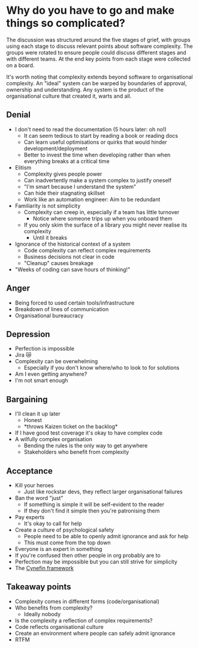 # Why do you have to go and make things so complicated?

The discussion was structured around the five stages of grief, with groups
using each stage to discuss relevant points about software complexity. The groups
were rotated to ensure people could discuss different stages and with different
teams. At the end key points from each stage were collected on a board.

It's worth noting that complexity extends beyond software to organisational complexity.
An "ideal" system can be warped by boundaries of approval, ownership and understanding.
Any system is the product of the organisational culture that created it, warts and all.


## Denial

- I don't need to read the documentation (5 hours later: oh no!)
  - It can seem tedious to start by reading a book or reading docs
  - Can learn useful optimisations or quirks that would hinder development/deployment
  - Better to invest the time when developing rather than when everything breaks at a critical time
- Elitism
  - Complexity gives people power
  - Can inadvertently make a system complex to justify oneself
  - "I'm smart because I understand the system"
  - Can hide their stagnating skillset
  - Work like an automation engineer: Aim to be redundant
- Familiarity is not simplicity
  - Complexity can creep in, especially if a team has little turnover
    - Notice where someone trips up when you onboard them
  - If you only skim the surface of a library you might never realise its complexity
    - Until it breaks
- Ignorance of the historical context of a system
  - Code complexity can reflect complex requirements
  - Business decisions not clear in code
  - "Cleanup" causes breakage
- "Weeks of coding can save hours of thinking!"

## Anger

- Being forced to used certain tools/infrastructure
- Breakdown of lines of communication
- Organisational bureaucracy

## Depression

- Perfection is impossible
- Jira :crying_cat_face:
- Complexity can be overwhelming
  - Especially if you don't know where/who to look to for solutions
- Am I even getting anywhere?
- I'm not smart enough

## Bargaining

- I'll clean it up later
  - Honest
  - \*throws Kaizen ticket on the backlog\*
- If I have good test coverage it's okay to have complex code
- A wilfully complex organisation
  - Bending the rules is the only way to get anywhere
  - Stakeholders who benefit from complexity

## Acceptance
- Kill your heroes
  - Just like rockstar devs, they reflect larger organisational failures
- Ban the word "just"
  - If something is simple it will be self-evident to the reader
  - If they don't find it simple then you're patronising them
- Pay experts
  - It's okay to call for help
- Create a culture of psychological safety
  - People need to be able to openly admit ignorance and ask for help
  - This must come from the top down
- Everyone is an expert in something
- If you're confused then other people in org probably are to
- Perfection may be impossible but you can still strive for simplicity
- The [Cynefin framework](https://en.wikipedia.org/wiki/Cynefin_framework)

## Takeaway points
- Complexity comes in different forms (code/organisational)
- Who benefits from complexity?
  - Ideally nobody
- Is the complexity a reflection of complex requirements?
- Code reflects organisational culture
- Create an environment where people can safely admit ignorance
- RTFM
